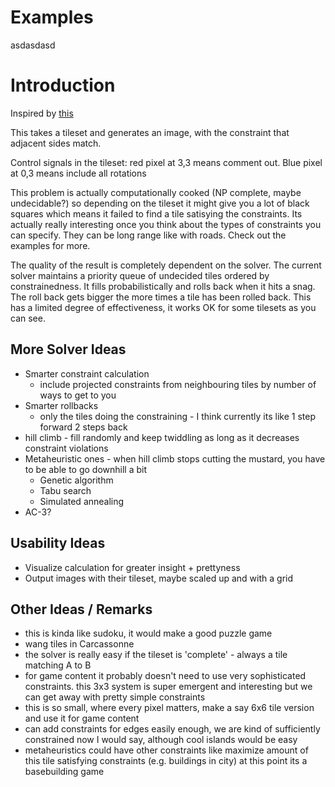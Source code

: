 # Examples

asdasdasd

# Introduction
Inspired by [this](https://ijdykeman.github.io/ml/2017/10/12/wang-tile-procedural-generation.html)

This takes a tileset and generates an image, with the constraint that adjacent sides match.


Control signals in the tileset: red pixel at 3,3 means comment out. Blue pixel at 0,3 means include all rotations


This problem is actually computationally cooked (NP complete, maybe undecidable?) so depending on the tileset it might give you a lot of black squares which means it failed to find a tile satisying the constraints. Its actually really interesting once you think about the types of constraints you can specify. They can be long range like with roads. Check out the examples for more.


The quality of the result is completely dependent on the solver. The current solver maintains a priority queue of undecided tiles ordered by constrainedness. It fills probabilistically and rolls back when it hits a snag. The roll back gets bigger the more times a tile has been rolled back. This has a limited degree of effectiveness, it works OK for some tilesets as you can see.

## More Solver Ideas
* Smarter constraint calculation
  * include projected constraints from neighbouring tiles by number of ways to get to you
* Smarter rollbacks
  * only the tiles doing the constraining - I think currently its like 1 step forward 2 steps back
* hill climb - fill randomly and keep twiddling as long as it decreases constraint violations
* Metaheuristic ones - when hill climb stops cutting the mustard, you have to be able to go downhill a bit
  * Genetic algorithm
  * Tabu search 
  * Simulated annealing
* AC-3?

## Usability Ideas
* Visualize calculation for greater insight + prettyness
* Output images with their tileset, maybe scaled up and with a grid

## Other Ideas / Remarks
* this is kinda like sudoku, it would make a good puzzle game
* wang tiles in Carcassonne
* the solver is really easy if the tileset is 'complete' - always a tile matching A to B
* for game content it probably doesn't need to use very sophisticated constraints. this 3x3 system is super emergent and interesting but we can get away with pretty simple constraints
* this is so small, where every pixel matters, make a say 6x6 tile version and use it for game content
* can add constraints for edges easily enough, we are kind of sufficiently constrained now I would say, although cool islands would be easy
* metaheuristics could have other constraints like maximize amount of this tile satisfying constraints (e.g. buildings in city) at this point its a basebuilding game